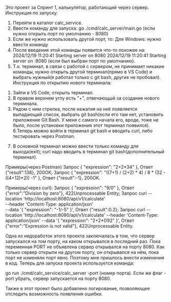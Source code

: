 Это проект за Спринт 1, калькулятор, работающий через сервер.
Инструкция по запуску:
1. Перейти в каталог calc_service.
2. Ввести команду для запуска: go ./cmd/calc_server/main.go (если нужно открыть порт по умолчанию - 8080)
3. Если же нужно использовать другой порт, то:
Для Windows: нужно ввести команду
4. После введения этой команды появится что-то похожее на: 
2024/12/19 11:20:41 Starting server on 8080
2024/12/19 11:20:41 Starting server on :8080
(если был выбран порт по умолчанию).
5. Т.к. терминал, в связи с работой с сервером, не принимает никакие команды, нужно открыть другой терминал(прямо в VS Code) и выбрать нужный(я работал только с git bash, другие не пробовал).
    Инструкция по открытию нового терминала:
  1) Зайти в VS Code, открыть терминал.
  2) В правом верхнем углу есть "+", отвечающшй за создание нового терминала.
  3) Рядом с ним стрелка, после нажатия на неё появляется выпадающий список, выбрать git bash(если его там нет, установить приложение Git Bash. У меня с самого начала его, вроде, тоже не было, после установки приложения этот терминал появился).
6.Теперь можно войти в терминал git bash и вводить curl, либо тестировать через Postman.
7. В основной терминал можно ввести только команду для выхода(exit); curl надо вводить в терминал git bash(дополнительный терминал).

Примеры(через Postman)
Запрос
{
  "expression": "2+2*34"
},
Ответ 
{"result":136}, 200OK;
Запрос
{
  "expression": "((7+1) / (2+2) * 4) / 8 * (32 - ((4+12)*2)) -1"
},
Ответ
{"result":-1}, 200OK.


Примеры(через curl):
Запрос
{
  "expression": "9/0"
},
Ответ
{"error":"Division by zero"}, 422Unprocessable Entity;
Запрос
curl --location 'http://localhost:8080/api/v1/calculate' \
--header 'Content-Type: application/json' \
--data '{
  "expression": "-1/-5"
}',
Ответ
{"result":0.2};
Запрос
curl 
--location 'http://localhost:8080/api/v1/calculate' 
--header 'Content-Type: application/json' 
--data '{
  "expression": "2+2*()92"
}',
Ответ
{"error":"Expression is not valid"}, 422Unprocessable Entity.

Одна из недоработок этого проекта заключалась в том, что сервер запускался на том порту, на каком открывался в последний раз. Пока переменная PORT не объявлена 
сервер открывался на порту 8080. Как только сервер открыли на другом порту, он открывался на нём, пока порт не изменяли порт явно. Поэтому мне пришлось внести 
изменения в код. Теперь для запуска проекта используется команда:

go run ./cmd/calc_service/calc_server -port (номер порта). Если же флаг -port убрать, сервер запускается на порту 8080.

Также в этот проект было добавлено логирование, позволяющее отследить возможность появления ошибки.